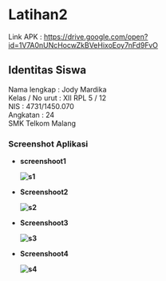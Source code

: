 # Latihan2

Link APK : https://drive.google.com/open?id=1V7A0nUNcHocwZkBVeHixoEoy7nFd9FvO

## Identitas Siswa
Nama lengkap    : Jody Mardika <br>
Kelas / No urut : XII RPL 5 / 12 <br>
NIS             : 4731/1450.070 <br>
Angkatan        : 24 <br>
SMK Telkom Malang <br>

### Screenshot Aplikasi
  
  * <b>screenshoot1
  
    ![s1](https://user-images.githubusercontent.com/22114252/32687845-d9623c44-c6f7-11e7-88ac-7ed11384fd44.png)
    
  * Screenshoot2
    
    ![s2](https://user-images.githubusercontent.com/22114252/32687842-d833781a-c6f7-11e7-9543-92eec2b87aab.png)
    
  * Screenshoot3
  
    ![s3](https://user-images.githubusercontent.com/22114252/32687843-d89448ca-c6f7-11e7-963e-542d8f3ad62c.png)
    
  * Screenshoot4
  
    ![s4](https://user-images.githubusercontent.com/22114252/32687844-d9007860-c6f7-11e7-8961-223cbc2afb0b.png)
